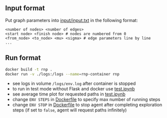 ## Input format
Put graph parameters into [input/input.txt](input/input.txt) in the following format:
```
<number of nodes> <number of edges>
<start node> <finish node> # nodes are numbered from 0
<from_node> <to_node> <mu> <sigma> # edge parameters line by line
...
```

## Run format
```sh
docker build -t rnp .
docker run -v ./logs:/logs --name=rnp-container rnp
```
- see logs in volume `/logs/env.log` after container is stopped
- to run in test mode without Flask and docker use [test.ipynb](notebooks/test.ipynb)
- see average time plot for requested paths in [test.ipynb](notebooks/test.ipynb)
- change `ENV STEPS` in [Dockerfile](./Dockerfile#L15) to specify max number of running steps 
- change `ENV STOP` in [Dockerfile](./Dockerfile#L14) to stop agent after completing exploration steps (if set to `false`, agent will request paths infinitely) 

